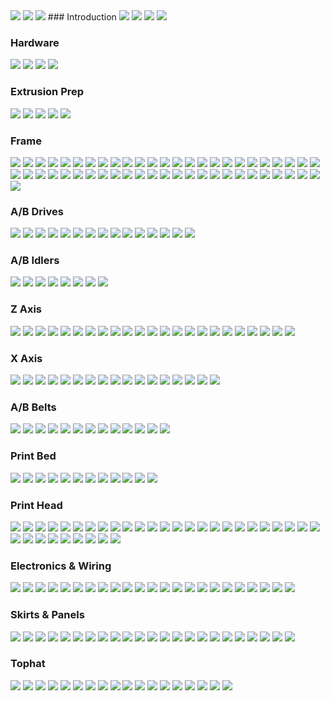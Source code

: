 <img src="images/Slide1.png" />
<img src="images/Slide2.png" />
<img src="images/Slide3.png" />
### Introduction
<img src="images/Slide4.png" />
<img src="images/Slide5.png" />
<img src="images/Slide6.png" />
<img src="images/Slide7.png" />

### Hardware
<img src="images/Slide8.png" />
<img src="images/Slide9.png" />
<img src="images/Slide10.png" />
<img src="images/Slide11.png" />

### Extrusion Prep
<img src="images/Slide12.png" />
<img src="images/Slide13.png" />
<img src="images/Slide14.png" />
<img src="images/Slide15.png" />
<img src="images/Slide16.png" />

### Frame
<img src="images/Slide17.png" />
<img src="images/Slide18.png" />
<img src="images/Slide19.png" />
<img src="images/Slide20.png" />
<img src="images/Slide21.png" />
<img src="images/Slide22.png" />
<img src="images/Slide23.png" />
<img src="images/Slide24.png" />
<img src="images/Slide25.png" />
<img src="images/Slide26.png" />
<img src="images/Slide27.png" />
<img src="images/Slide28.png" />
<img src="images/Slide29.png" />
<img src="images/Slide30.png" />
<img src="images/Slide31.png" />
<img src="images/Slide32.png" />
<img src="images/Slide33.png" />
<img src="images/Slide34.png" />
<img src="images/Slide35.png" />
<img src="images/Slide36.png" />
<img src="images/Slide37.png" />
<img src="images/Slide38.png" />
<img src="images/Slide39.png" />
<img src="images/Slide40.png" />
<img src="images/Slide41.png" />
<img src="images/Slide42.png" />
<img src="images/Slide43.png" />
<img src="images/Slide44.png" />
<img src="images/Slide45.png" />
<img src="images/Slide46.png" />
<img src="images/Slide47.png" />
<img src="images/Slide48.png" />
<img src="images/Slide49.png" />
<img src="images/Slide50.png" />
<img src="images/Slide51.png" />
<img src="images/Slide52.png" />
<img src="images/Slide53.png" />
<img src="images/Slide54.png" />
<img src="images/Slide55.png" />
<img src="images/Slide56.png" />
<img src="images/Slide57.png" />
<img src="images/Slide58.png" />
<img src="images/Slide59.png" />
<img src="images/Slide60.png" />
<img src="images/Slide61.png" />
<img src="images/Slide62.png" />
<img src="images/Slide63.png" />
<img src="images/Slide64.png" />
<img src="images/Slide65.png" />
<img src="images/Slide66.png" />
<img src="images/Slide67.png" />

### A/B Drives
<img src="images/Slide68.png" />
<img src="images/Slide69.png" />
<img src="images/Slide70.png" />
<img src="images/Slide71.png" />
<img src="images/Slide72.png" />
<img src="images/Slide73.png" />
<img src="images/Slide74.png" />
<img src="images/Slide75.png" />
<img src="images/Slide76.png" />
<img src="images/Slide77.png" />
<img src="images/Slide78.png" />
<img src="images/Slide79.png" />
<img src="images/Slide80.png" />
<img src="images/Slide81.png" />
<img src="images/Slide82.png" />

### A/B Idlers
<img src="images/Slide83.png" />
<img src="images/Slide84.png" />
<img src="images/Slide85.png" />
<img src="images/Slide86.png" />
<img src="images/Slide87.png" />
<img src="images/Slide88.png" />
<img src="images/Slide89.png" />
<img src="images/Slide90.png" />

### Z Axis
<img src="images/Slide91.png" />
<img src="images/Slide92.png" />
<img src="images/Slide93.png" />
<img src="images/Slide94.png" />
<img src="images/Slide95.png" />
<img src="images/Slide96.png" />
<img src="images/Slide97.png" />
<img src="images/Slide98.png" />
<img src="images/Slide99.png" />
<img src="images/Slide100.png" />
<img src="images/Slide101.png" />
<img src="images/Slide102.png" />
<img src="images/Slide103.png" />
<img src="images/Slide104.png" />
<img src="images/Slide105.png" />
<img src="images/Slide106.png" />
<img src="images/Slide107.png" />
<img src="images/Slide108.png" />
<img src="images/Slide109.png" />
<img src="images/Slide110.png" />
<img src="images/Slide111.png" />
<img src="images/Slide112.png" />
<img src="images/Slide113.png" />

### X Axis
<img src="images/Slide114.png" />
<img src="images/Slide115.png" />
<img src="images/Slide116.png" />
<img src="images/Slide117.png" />
<img src="images/Slide118.png" />
<img src="images/Slide119.png" />
<img src="images/Slide120.png" />
<img src="images/Slide121.png" />
<img src="images/Slide122.png" />
<img src="images/Slide123.png" />
<img src="images/Slide124.png" />
<img src="images/Slide125.png" />
<img src="images/Slide126.png" />
<img src="images/Slide127.png" />
<img src="images/Slide128.png" />
<img src="images/Slide129.png" />
<img src="images/Slide130.png" />

### A/B Belts
<img src="images/Slide131.png" />
<img src="images/Slide132.png" />
<img src="images/Slide133.png" />
<img src="images/Slide134.png" />
<img src="images/Slide135.png" />
<img src="images/Slide136.png" />
<img src="images/Slide137.png" />
<img src="images/Slide138.png" />
<img src="images/Slide139.png" />
<img src="images/Slide140.png" />
<img src="images/Slide141.png" />
<img src="images/Slide142.png" />
<img src="images/Slide143.png" />

### Print Bed
<img src="images/Slide144.png" />
<img src="images/Slide145.png" />
<img src="images/Slide146.png" />
<img src="images/Slide147.png" />
<img src="images/Slide148.png" />
<img src="images/Slide149.png" />
<img src="images/Slide150.png" />
<img src="images/Slide151.png" />
<img src="images/Slide152.png" />
<img src="images/Slide153.png" />
<img src="images/Slide154.png" />
<img src="images/Slide155.png" />

### Print Head
<img src="images/Slide156.png" />
<img src="images/Slide157.png" />
<img src="images/Slide158.png" />
<img src="images/Slide159.png" />
<img src="images/Slide160.png" />
<img src="images/Slide161.png" />
<img src="images/Slide162.png" />
<img src="images/Slide163.png" />
<img src="images/Slide164.png" />
<img src="images/Slide165.png" />
<img src="images/Slide166.png" />
<img src="images/Slide167.png" />
<img src="images/Slide168.png" />
<img src="images/Slide169.png" />
<img src="images/Slide170.png" />
<img src="images/Slide171.png" />
<img src="images/Slide172.png" />
<img src="images/Slide173.png" />
<img src="images/Slide174.png" />
<img src="images/Slide175.png" />
<img src="images/Slide176.png" />
<img src="images/Slide177.png" />
<img src="images/Slide178.png" />
<img src="images/Slide179.png" />
<img src="images/Slide180.png" />
<img src="images/Slide181.png" />
<img src="images/Slide182.png" />
<img src="images/Slide183.png" />
<img src="images/Slide184.png" />
<img src="images/Slide185.png" />
<img src="images/Slide186.png" />
<img src="images/Slide187.png" />
<img src="images/Slide188.png" />
<img src="images/Slide189.png" />

### Electronics & Wiring
<img src="images/Slide190.png" />
<img src="images/Slide191.png" />
<img src="images/Slide192.png" />
<img src="images/Slide193.png" />
<img src="images/Slide194.png" />
<img src="images/Slide195.png" />
<img src="images/Slide196.png" />
<img src="images/Slide197.png" />
<img src="images/Slide198.png" />
<img src="images/Slide199.png" />
<img src="images/Slide200.png" />
<img src="images/Slide201.png" />
<img src="images/Slide202.png" />
<img src="images/Slide203.png" />
<img src="images/Slide204.png" />
<img src="images/Slide205.png" />
<img src="images/Slide206.png" />
<img src="images/Slide207.png" />
<img src="images/Slide208.png" />
<img src="images/Slide209.png" />
<img src="images/Slide210.png" />
<img src="images/Slide211.png" />
<img src="images/Slide212.png" />

### Skirts & Panels
<img src="images/Slide213.png" />
<img src="images/Slide214.png" />
<img src="images/Slide215.png" />
<img src="images/Slide216.png" />
<img src="images/Slide217.png" />
<img src="images/Slide218.png" />
<img src="images/Slide219.png" />
<img src="images/Slide220.png" />
<img src="images/Slide221.png" />
<img src="images/Slide222.png" />
<img src="images/Slide223.png" />
<img src="images/Slide224.png" />
<img src="images/Slide225.png" />
<img src="images/Slide226.png" />
<img src="images/Slide227.png" />
<img src="images/Slide228.png" />
<img src="images/Slide229.png" />
<img src="images/Slide230.png" />
<img src="images/Slide231.png" />
<img src="images/Slide232.png" />
<img src="images/Slide233.png" />
<img src="images/Slide234.png" />
<img src="images/Slide235.png" />

### Tophat
<img src="images/Slide236.png" />
<img src="images/Slide237.png" />
<img src="images/Slide238.png" />
<img src="images/Slide239.png" />
<img src="images/Slide240.png" />
<img src="images/Slide241.png" />
<img src="images/Slide242.png" />
<img src="images/Slide243.png" />
<img src="images/Slide244.png" />
<img src="images/Slide245.png" />
<img src="images/Slide246.png" />
<img src="images/Slide247.png" />
<img src="images/Slide248.png" />
<img src="images/Slide249.png" />
<img src="images/Slide250.png" />
<img src="images/Slide251.png" />
<img src="images/Slide252.png" />
<img src="images/Slide253.png" />
